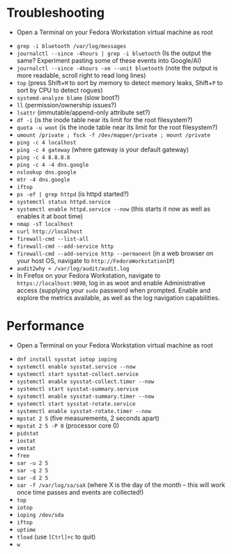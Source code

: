 # Troubleshooting
   * Open a Terminal on your Fedora Workstation virtual machine as root
   - `grep -i bluetooth /var/log/messages` 
   - `journalctl --since -4hours | grep -i bluetooth` (Is the output the same? Experiment pasting some of these events into Google/AI)
   - `journalctl --since -4hours -xe --unit bluetooth` (note the output is more readable, scroll right to read long lines)
   - `top` (press Shift+`M` to sort by memory to detect memory leaks, Shift+`P` to sort by CPU to detect rogues)
   - `systemd-analyze blame` (slow boot?)
   - `ll` (permission/ownership issues?)
   - `lsattr` (immutable/append-only attribute set?)
   - `df -i` (is the inode table near its limit for the root filesystem?)
   - `quota -u woot` (is the inode table near its limit for the root filesystem?)
   - `umount /private ; fsck -f /dev/mapper/private ; mount /private`
   - `ping -c 4 localhost`
   - `ping -c 4 gateway` (where gateway is your default gateway)
   - `ping -c 4 8.8.8.8`
   - `ping -c 4 -4 dns.google`
   - `nslookup dns.google`
   - `mtr -4 dns.google` 
   - `iftop` 
   - `ps -ef | grep httpd` (is httpd started?)
   - `systemctl status httpd.service` 
   - `systemctl enable httpd.service --now` (this starts it now as well as enables it at boot time)
   - `nmap -sT localhost` 
   - `curl http://localhost`
   - `firewall-cmd --list-all`
   - `firewall-cmd --add-service http`
   - `firewall-cmd --add-service http --permanent` (in a web browser on your host OS, navigate to `http://FedoraWorkstationIP`)
   - `audit2why < /var/log/audit/audit.log`
   - In Firefox on your Fedora Workstation, navigate to `https://localhost:9090`, log in as woot and enable Administrative access (supplying your `sudo` password when prompted. Enable and explore the metrics available, as well as the log navigation capabilities.

# Performance
   * Open a Terminal on your Fedora Workstation virtual machine as root
   - `dnf install sysstat iotop ioping`
   - `systemctl enable sysstat.service --now` 
   - `systemctl start sysstat-collect.service`
   - `systemctl enable sysstat-collect.timer --now`
   - `systemctl start sysstat-summary.service`
   - `systemctl enable sysstat-summary.timer --now`
   - `systemctl start sysstat-rotate.service`
   - `systemctl enable sysstat-rotate.timer --now`
   - `mpstat 2 5` (five measurements, 2 seconds apart)
   - `mpstat 2 5 -P 0` (processor core 0)
   - `pidstat`
   - `iostat`
   - `vmstat`
   - `free`
   - `sar -u 2 5`
   - `sar -q 2 5`
   - `sar -d 2 5`
   - `sar -f /var/log/sa/saX` (where X is the day of the month – this will work once time passes and events are collected!)
   - `top`
   - `iotop`
   - `ioping /dev/sda`
   - `iftop`
   - `uptime`
   - `tload` (use `[Ctrl]+c` to quit)
   - `w` 
